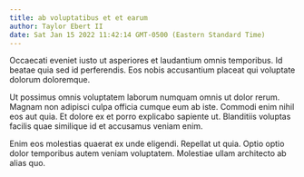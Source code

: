 ```yaml
---
title: ab voluptatibus et et earum
author: Taylor Ebert II
date: Sat Jan 15 2022 11:42:14 GMT-0500 (Eastern Standard Time)
---
```

Occaecati eveniet iusto ut asperiores et laudantium omnis temporibus. Id beatae quia sed id perferendis. Eos nobis accusantium placeat qui voluptate dolorum doloremque.

 Ut possimus omnis voluptatem laborum numquam omnis ut dolor rerum. Magnam non adipisci culpa officia cumque eum ab iste. Commodi enim nihil eos aut quia. Et dolore ex et porro explicabo sapiente ut. Blanditiis voluptas facilis quae similique id et accusamus veniam enim.

 Enim eos molestias quaerat ex unde eligendi. Repellat ut quia. Optio optio dolor temporibus autem veniam voluptatem. Molestiae ullam architecto ab alias quo.